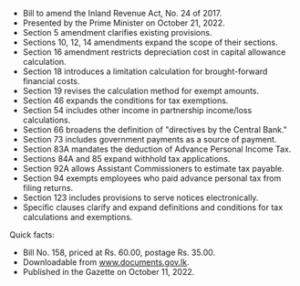 - Bill to amend the Inland Revenue Act, No. 24 of 2017.
- Presented by the Prime Minister on October 21, 2022.
- Section 5 amendment clarifies existing provisions.
- Sections 10, 12, 14 amendments expand the scope of their sections.
- Section 16 amendment restricts depreciation cost in capital allowance calculation.
- Section 18 introduces a limitation calculation for brought-forward financial costs.
- Section 19 revises the calculation method for exempt amounts.
- Section 46 expands the conditions for tax exemptions.
- Section 54 includes other income in partnership income/loss calculations.
- Section 66 broadens the definition of "directives by the Central Bank."
- Section 73 includes government payments as a source of payment.
- Section 83A mandates the deduction of Advance Personal Income Tax.
- Sections 84A and 85 expand withhold tax applications.
- Section 92A allows Assistant Commissioners to estimate tax payable.
- Section 94 exempts employees who paid advance personal tax from filing returns.
- Section 123 includes provisions to serve notices electronically.
- Specific clauses clarify and expand definitions and conditions for tax calculations and exemptions.

Quick facts:
- Bill No. 158, priced at Rs. 60.00, postage Rs. 35.00.
- Downloadable from www.documents.gov.lk.
- Published in the Gazette on October 11, 2022.